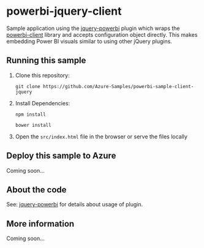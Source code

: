 # powerbi-jquery-client
Sample application using the [jquery-powerbi](https://github.com/microsoft/PowerBI-JQuery) plugin which wraps the [powerbi-client](https://github.com/microsoft/PowerBI-JavaScript) library and accepts configuration object directly. This makes embedding Power BI visuals similar to using other jQuery plugins.

## Running this sample

1. Clone this repository:

	`git clone https://github.com/Azure-Samples/powerbi-sample-client-jquery`
	
2. Install Dependencies:

	`npm install`
	
	`bower install`
	
3. Open the `src/index.html` file in the browser or serve the files locally

## Deploy this sample to Azure
Coming soon...

## About the code
See: [jquery-powerbi](https://github.com/microsoft/PowerBI-JQuery) for details about usage of plugin.

## More information
Coming soon...